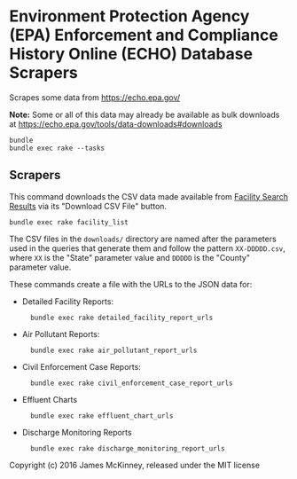 # Environment Protection Agency (EPA) Enforcement and Compliance History Online (ECHO) Database Scrapers

Scrapes some data from https://echo.epa.gov/

**Note:** Some or all of this data may already be available as bulk downloads at https://echo.epa.gov/tools/data-downloads#downloads

    bundle
    bundle exec rake --tasks

## Scrapers

This command downloads the CSV data made available from [Facility Search Results](https://echo.epa.gov/facilities/facility-search) via its "Download CSV File" button.

    bundle exec rake facility_list

The CSV files in the `downloads/` directory are named after the parameters used in the queries that generate them and follow the pattern `XX-DDDDD.csv`, where `XX` is the "State" parameter value and `DDDDD` is the "County" parameter value.

These commands create a file with the URLs to the JSON data for:

* Detailed Facility Reports:

        bundle exec rake detailed_facility_report_urls

* Air Pollutant Reports:

        bundle exec rake air_pollutant_report_urls

* Civil Enforcement Case Reports:

        bundle exec rake civil_enforcement_case_report_urls

* Effluent Charts

        bundle exec rake effluent_chart_urls

* Discharge Monitoring Reports

        bundle exec rake discharge_monitoring_report_urls

Copyright (c) 2016 James McKinney, released under the MIT license

